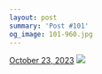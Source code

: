 ```yaml
---
layout: post
summary: 'Post #101'
og_image: 101-960.jpg
---
```


<p>
  <time>
    <a href="/101">October 23, 2023</a>
  </time>
  <a href="/101">
    <img src="{{ site.assets_url }}/101-480.jpg" srcset="{{ site.assets_url }}/101-240.jpg 240w, {{ site.assets_url }}/101-480.jpg 480w, {{ site.assets_url }}/101-720.jpg 720w, {{ site.assets_url }}/101-960.jpg 960w" sizes="(min-width: 700px) 50vw, calc(100vw - 2rem)" />
  </a>
</p>
